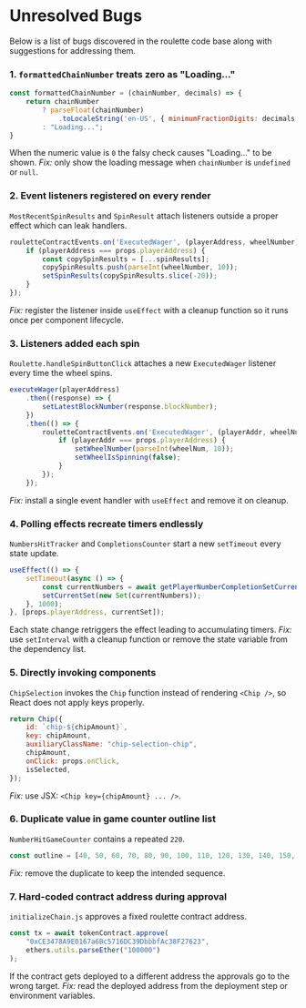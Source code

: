 # Unresolved Bugs

Below is a list of bugs discovered in the roulette code base along with suggestions for addressing them.

### 1. `formattedChainNumber` treats zero as "Loading..."
```javascript
const formattedChainNumber = (chainNumber, decimals) => {
    return chainNumber
        ? parseFloat(chainNumber)
            .toLocaleString('en-US', { minimumFractionDigits: decimals, maximumFractionDigits: decimals })
        : "Loading...";
}
```
When the numeric value is `0` the falsy check causes "Loading..." to be shown.
*Fix:* only show the loading message when `chainNumber` is `undefined` or `null`.

### 2. Event listeners registered on every render
`MostRecentSpinResults` and `SpinResult` attach listeners outside a proper effect which can leak handlers.
```javascript
rouletteContractEvents.on('ExecutedWager', (playerAddress, wheelNumber) => {
    if (playerAddress === props.playerAddress) {
        const copySpinResults = [...spinResults];
        copySpinResults.push(parseInt(wheelNumber, 10));
        setSpinResults(copySpinResults.slice(-20));
    }
});
```
*Fix:* register the listener inside `useEffect` with a cleanup function so it runs once per component lifecycle.

### 3. Listeners added each spin
`Roulette.handleSpinButtonClick` attaches a new `ExecutedWager` listener every time the wheel spins.
```javascript
executeWager(playerAddress)
    .then((response) => {
        setLatestBlockNumber(response.blockNumber);
    })
    .then(() => {
        rouletteContractEvents.on('ExecutedWager', (playerAddr, wheelNum) => {
            if (playerAddr === props.playerAddress) {
                setWheelNumber(parseInt(wheelNum, 10));
                setWheelIsSpinning(false);
            }
        });
    });
```
*Fix:* install a single event handler with `useEffect` and remove it on cleanup.

### 4. Polling effects recreate timers endlessly
`NumbersHitTracker` and `CompletionsCounter` start a new `setTimeout` every state update.
```javascript
useEffect(() => {
    setTimeout(async () => {
        const currentNumbers = await getPlayerNumberCompletionSetCurrent(props.playerAddress);
        setCurrentSet(new Set(currentNumbers));
    }, 1000);
}, [props.playerAddress, currentSet]);
```
Each state change retriggers the effect leading to accumulating timers.
*Fix:* use `setInterval` with a cleanup function or remove the state variable from the dependency list.

### 5. Directly invoking components
`ChipSelection` invokes the `Chip` function instead of rendering `<Chip />`, so React does not apply keys properly.
```javascript
return Chip({
    id: `chip-${chipAmount}`,
    key: chipAmount,
    auxiliaryClassName: "chip-selection-chip",
    chipAmount,
    onClick: props.onClick,
    isSelected,
});
```
*Fix:* use JSX: `<Chip key={chipAmount} ... />`.

### 6. Duplicate value in game counter outline list
`NumberHitGameCounter` contains a repeated `220`.
```javascript
const outline = [40, 50, 60, 70, 80, 90, 100, 110, 120, 130, 140, 150, 160, 170, 180, 190, 200, 210, 220, 220, 230, 240, 250, 260, 270, 280, 290, 300].includes(i) ? "1px solid black" : "none";
```
*Fix:* remove the duplicate to keep the intended sequence.

### 7. Hard-coded contract address during approval
`initializeChain.js` approves a fixed roulette contract address.
```javascript
const tx = await tokenContract.approve(
    "0xCE3478A9E0167a6Bc5716DC39DbbbfAc38F27623",
    ethers.utils.parseEther("100000")
);
```
If the contract gets deployed to a different address the approvals go to the wrong target.
*Fix:* read the deployed address from the deployment step or environment variables.
